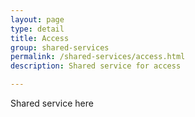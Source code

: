 ```yaml
---
layout: page
type: detail
title: Access
group: shared-services
permalink: /shared-services/access.html
description: Shared service for access

---
```


Shared service here
